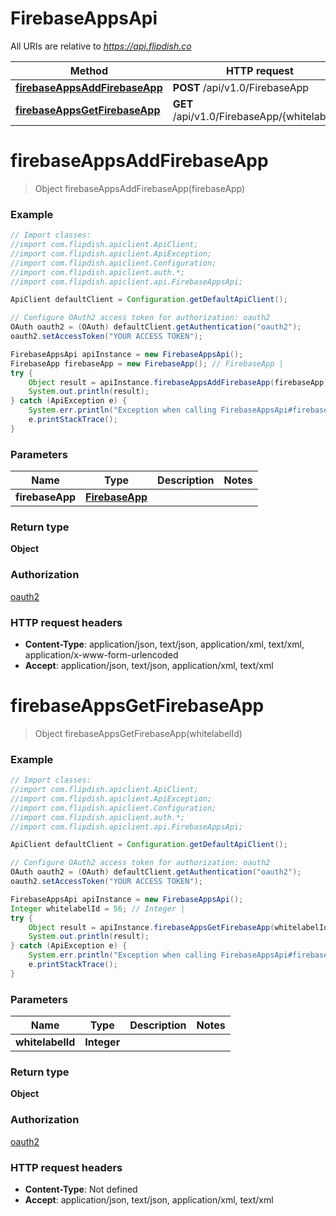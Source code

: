 # FirebaseAppsApi

All URIs are relative to *https://api.flipdish.co*

Method | HTTP request | Description
------------- | ------------- | -------------
[**firebaseAppsAddFirebaseApp**](FirebaseAppsApi.md#firebaseAppsAddFirebaseApp) | **POST** /api/v1.0/FirebaseApp | 
[**firebaseAppsGetFirebaseApp**](FirebaseAppsApi.md#firebaseAppsGetFirebaseApp) | **GET** /api/v1.0/FirebaseApp/{whitelabelId} | 


<a name="firebaseAppsAddFirebaseApp"></a>
# **firebaseAppsAddFirebaseApp**
> Object firebaseAppsAddFirebaseApp(firebaseApp)



### Example
```java
// Import classes:
//import com.flipdish.apiclient.ApiClient;
//import com.flipdish.apiclient.ApiException;
//import com.flipdish.apiclient.Configuration;
//import com.flipdish.apiclient.auth.*;
//import com.flipdish.apiclient.api.FirebaseAppsApi;

ApiClient defaultClient = Configuration.getDefaultApiClient();

// Configure OAuth2 access token for authorization: oauth2
OAuth oauth2 = (OAuth) defaultClient.getAuthentication("oauth2");
oauth2.setAccessToken("YOUR ACCESS TOKEN");

FirebaseAppsApi apiInstance = new FirebaseAppsApi();
FirebaseApp firebaseApp = new FirebaseApp(); // FirebaseApp | 
try {
    Object result = apiInstance.firebaseAppsAddFirebaseApp(firebaseApp);
    System.out.println(result);
} catch (ApiException e) {
    System.err.println("Exception when calling FirebaseAppsApi#firebaseAppsAddFirebaseApp");
    e.printStackTrace();
}
```

### Parameters

Name | Type | Description  | Notes
------------- | ------------- | ------------- | -------------
 **firebaseApp** | [**FirebaseApp**](FirebaseApp.md)|  |

### Return type

**Object**

### Authorization

[oauth2](../README.md#oauth2)

### HTTP request headers

 - **Content-Type**: application/json, text/json, application/xml, text/xml, application/x-www-form-urlencoded
 - **Accept**: application/json, text/json, application/xml, text/xml

<a name="firebaseAppsGetFirebaseApp"></a>
# **firebaseAppsGetFirebaseApp**
> Object firebaseAppsGetFirebaseApp(whitelabelId)



### Example
```java
// Import classes:
//import com.flipdish.apiclient.ApiClient;
//import com.flipdish.apiclient.ApiException;
//import com.flipdish.apiclient.Configuration;
//import com.flipdish.apiclient.auth.*;
//import com.flipdish.apiclient.api.FirebaseAppsApi;

ApiClient defaultClient = Configuration.getDefaultApiClient();

// Configure OAuth2 access token for authorization: oauth2
OAuth oauth2 = (OAuth) defaultClient.getAuthentication("oauth2");
oauth2.setAccessToken("YOUR ACCESS TOKEN");

FirebaseAppsApi apiInstance = new FirebaseAppsApi();
Integer whitelabelId = 56; // Integer | 
try {
    Object result = apiInstance.firebaseAppsGetFirebaseApp(whitelabelId);
    System.out.println(result);
} catch (ApiException e) {
    System.err.println("Exception when calling FirebaseAppsApi#firebaseAppsGetFirebaseApp");
    e.printStackTrace();
}
```

### Parameters

Name | Type | Description  | Notes
------------- | ------------- | ------------- | -------------
 **whitelabelId** | **Integer**|  |

### Return type

**Object**

### Authorization

[oauth2](../README.md#oauth2)

### HTTP request headers

 - **Content-Type**: Not defined
 - **Accept**: application/json, text/json, application/xml, text/xml

